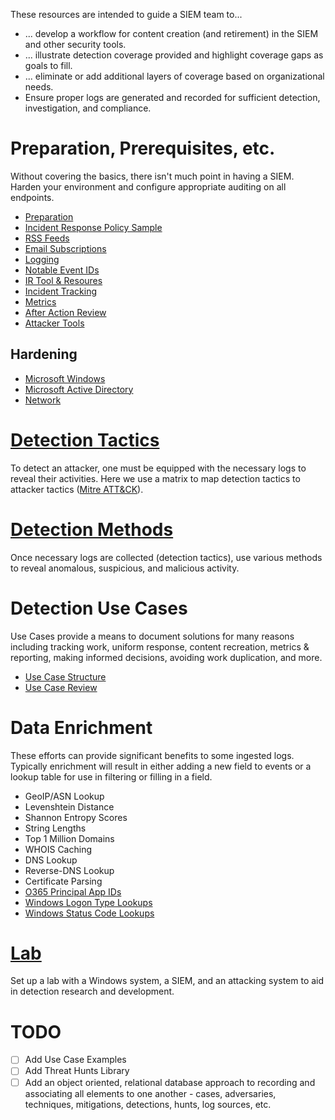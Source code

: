 These resources are intended to guide a SIEM team to...
* ... develop a workflow for content creation (and retirement) in the SIEM and other security tools.
* ... illustrate detection coverage provided and highlight coverage gaps as goals to fill.
* ... eliminate or add additional layers of coverage based on organizational needs.
* Ensure proper logs are generated and recorded for sufficient detection, investigation, and compliance.

# Preparation, Prerequisites, etc.
Without covering the basics, there isn't much point in having a SIEM. Harden your environment and configure appropriate auditing on all endpoints.
- [Preparation](/Preparation.md)
- [Incident Response Policy Sample](Incident-Response-Policy.md)
- [RSS Feeds](/rss.md)
- [Email Subscriptions](/Subscriptions.md)
- [Logging](/Logging.md)
- [Notable Event IDs](/Notable-Event-IDs.md)
- [IR Tool & Resoures](/response-tools-resources.md)
- [Incident Tracking](/incident-tracking.md)
- [Metrics](/Metrics.md)
- [After Action Review](/After-Action-Review.md)
- [Attacker Tools](/attack-tools-resources.md)

## Hardening
- [Microsoft Windows](hardening/microsoft-windows.md)
- [Microsoft Active Directory](hardening/microsoft-active-directory.md)
- [Network](hardening/network.md)


# [Detection Tactics](/Detection-Tactics.md)

To detect an attacker, one must be equipped with the necessary logs to reveal their activities. Here we use a matrix to map detection tactics to attacker tactics ([Mitre ATT&CK](https://attack.mitre.org/)).


# [Detection Methods](/Detection-Methods.md)

Once necessary logs are collected (detection tactics), use various methods to reveal anomalous, suspicious, and malicious activity.


# Detection Use Cases

Use Cases provide a means to document solutions for many reasons including tracking work, uniform response, content recreation, metrics & reporting, making informed decisions, avoiding work duplication, and more.

- [Use Case Structure](/Use-Case-Structure.md)
- [Use Case Review](/Use-Case-Review.md)


# Data Enrichment

These efforts can provide significant benefits to some ingested logs. Typically enrichment will result in either adding a new field to events or a lookup table for use in filtering or filling in a field.

- GeoIP/ASN Lookup
- Levenshtein Distance
- Shannon Entropy Scores
- String Lengths
- Top 1 Million Domains
- WHOIS Caching
- DNS Lookup
- Reverse-DNS Lookup
- Certificate Parsing
- [O365 Principal App IDs](/Lookups/o365-principalappid.csv)
- [Windows Logon Type Lookups](/Lookups/windows-logon-type.csv)
- [Windows Status Code Lookups](/Lookups/windows-status-code.csv)


# [Lab](/Lab/WindowsVictim.md)
Set up a lab with a Windows system, a SIEM, and an attacking system to aid in detection research and development.


# TODO
- [ ] Add Use Case Examples
- [ ] Add Threat Hunts Library
- [ ] Add an object oriented, relational database approach to recording and associating all elements to one another - cases, adversaries, techniques, mitigations, detections, hunts, log sources, etc.
